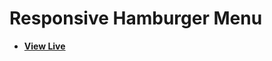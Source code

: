 # Responsive Hamburger Menu

- [**View Live**](https://tahmid-sarker.github.io/Modern-HTML-CSS-Notes/12-Transition-Animation-and-JavaScript/06-Hamburger-Menu/)